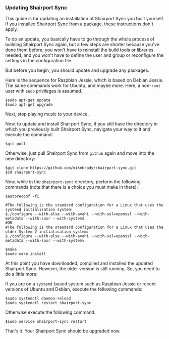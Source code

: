 
### Updating Shairport Sync
This guide is for updating an installation of Shairport Sync you built yourself. If you installed Shairport Sync from a package, these instructions don't apply. 

To do an update, you basically have to go through the whole process of building Shairport Sync again,
but a few steps are shorter because you've done them before; you won't have to reinstall the build tools or libraries needed, and you won't have to define the user and group or reconfigure the settings in the configuration file.

But before you begin, you should update and upgrade any packages.

Here is the sequence for Raspbian Jessie, which is based on Debian Jessie. The same commands work for Ubuntu, and maybe more. Here, a non-`root` user with `sudo` privileges is assumed.

```
$sudo apt-get update
$sudo apt-get upgrade
```
Next, stop playing music to your device.

Now, to update and install Shairport Sync, if you still have the directory in which you previously built Shairport Sync, navigate your way to it and execute the command:
```
$git pull
```
Otherwise, just pull Shairport Sync from `github` again and move into the new directory:
```
$git clone https://github.com/mikebrady/shairport-sync.git
$cd shairport-sync
```
Now, while in the `shairport-sync` directory, perform the following commands (note that there is a choice you must make in there):
```
$autoreconf -fi

#The following is the standard configuration for a Linux that uses the systemd initialisation system:
$./configure --with-alsa --with-avahi --with-ssl=openssl --with-metadata --with-soxr --with-systemd
#OR
#The following is the standard configuration for a Linux that uses the older System V initialisation system:
$./configure --with-alsa --with-avahi --with-ssl=openssl --with-metadata --with-soxr --with-systemv

$make
$sudo make install
```
At this point you have downloaded, compiled and installed the updated Shairport Sync. However, the older version is still running. So, you need to do a little more: 

If you are on a `systemd`-based system such as Raspbian Jessie or recent versions of Ubuntu and Debian, execute the following commands:
```
$sudo systemctl daemon-reload
$sudo systemctl restart shairport-sync
```
Otherwise execute the following command:
```
$sudo service shairport-sync restart
```

That's it. Your Shairport Sync should be upgraded now. 
